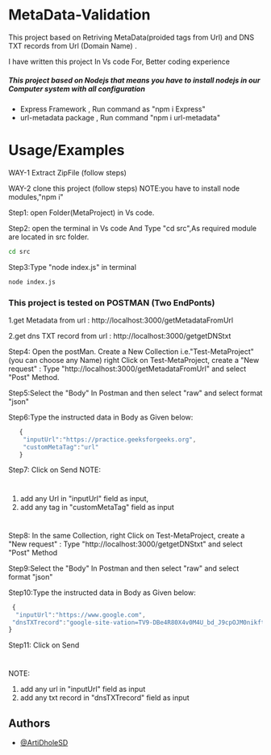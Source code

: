 
#  MetaData-Validation



 This project based on Retriving MetaData(proided tags from Url) and DNS TXT records from Url (Domain Name) .

 I have written this project In Vs code For, Better coding experience

##### This project based on Nodejs that means you have to install nodejs in our Computer system with all configuration
   - Express Framework , Run command as "npm i Express"
   - url-metadata package , Run command "npm i url-metadata"


# Usage/Examples

WAY-1
 Extract ZipFile (follow steps)
 
WAY-2
clone this project (follow steps) NOTE:you have to install node modules,"npm i"

Step1:  open Folder(MetaProject) in Vs code.

Step2:  open the terminal in Vs code And Type "cd src",As required module are located in src folder.
```bash
cd src
```

Step3:Type "node index.js" in terminal 

```bash
node index.js
```


### This project is tested on POSTMAN (Two EndPonts)
   1.get Metadata from url : http://localhost:3000/getMetadataFromUrl
   
  2.get dns TXT record from url : http://localhost:3000/getgetDNStxt

Step4:    Open the postMan.
      Create a New Collection i.e."Test-MetaProject"(you can choose any Name) 
      right Click on Test-MetaProject,
      create a "New request" : Type "http://localhost:3000/getMetadataFromUrl" and select  "Post" Method.


Step5:Select the "Body" In Postman and then select "raw" and select format "json"

Step6:Type the instructed data in Body as Given below:

```javascript 
   {
    "inputUrl":"https://practice.geeksforgeeks.org",
    "customMetaTag":"url"
   }

```


Step7: Click on Send 
NOTE: 
#
1. add any Url in "inputUrl" field as input, 
2. add any tag in "customMetaTag" field as input

#
Step8: In the same Collection, right Click on Test-MetaProject, 
create a "New request" : Type "http://localhost:3000/getgetDNStxt" and select  "Post" Method 

Step9:Select the "Body" In Postman and then select "raw" and select format "json"

Step10:Type the instructed data in Body as Given below:
   
   ```javascript 
    {
     "inputUrl":"https://www.google.com",
    "dnsTXTrecord":"google-site-vation=TV9-DBe4R80X4v0M4U_bd_J9cpOJM0nikft0jAgjmsQ"
  }


```
  
Step11: Click on Send 
#
NOTE: 
1. add any url in "inputUrl" field as input
2. add any txt record in "dnsTXTrecord" field as input



## Authors

- [@ArtiDholeSD](https://www.github.com/octokatherine)


